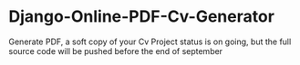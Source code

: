 # Django-Online-PDF-Cv-Generator
Generate PDF, a soft copy of your Cv
Project status is on going, but the full source code will be pushed before the end of september
